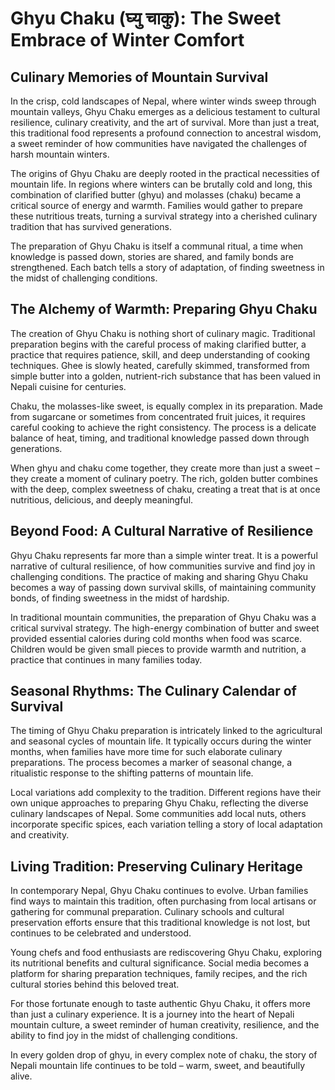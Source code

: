 # Ghyu Chaku (घ्यु चाकु): The Sweet Embrace of Winter Comfort

## Culinary Memories of Mountain Survival

In the crisp, cold landscapes of Nepal, where winter winds sweep through mountain valleys, Ghyu Chaku emerges as a delicious testament to cultural resilience, culinary creativity, and the art of survival. More than just a treat, this traditional food represents a profound connection to ancestral wisdom, a sweet reminder of how communities have navigated the challenges of harsh mountain winters.

The origins of Ghyu Chaku are deeply rooted in the practical necessities of mountain life. In regions where winters can be brutally cold and long, this combination of clarified butter (ghyu) and molasses (chaku) became a critical source of energy and warmth. Families would gather to prepare these nutritious treats, turning a survival strategy into a cherished culinary tradition that has survived generations.

The preparation of Ghyu Chaku is itself a communal ritual, a time when knowledge is passed down, stories are shared, and family bonds are strengthened. Each batch tells a story of adaptation, of finding sweetness in the midst of challenging conditions.

## The Alchemy of Warmth: Preparing Ghyu Chaku

The creation of Ghyu Chaku is nothing short of culinary magic. Traditional preparation begins with the careful process of making clarified butter, a practice that requires patience, skill, and deep understanding of cooking techniques. Ghee is slowly heated, carefully skimmed, transformed from simple butter into a golden, nutrient-rich substance that has been valued in Nepali cuisine for centuries.

Chaku, the molasses-like sweet, is equally complex in its preparation. Made from sugarcane or sometimes from concentrated fruit juices, it requires careful cooking to achieve the right consistency. The process is a delicate balance of heat, timing, and traditional knowledge passed down through generations.

When ghyu and chaku come together, they create more than just a sweet – they create a moment of culinary poetry. The rich, golden butter combines with the deep, complex sweetness of chaku, creating a treat that is at once nutritious, delicious, and deeply meaningful.

## Beyond Food: A Cultural Narrative of Resilience

Ghyu Chaku represents far more than a simple winter treat. It is a powerful narrative of cultural resilience, of how communities survive and find joy in challenging conditions. The practice of making and sharing Ghyu Chaku becomes a way of passing down survival skills, of maintaining community bonds, of finding sweetness in the midst of hardship.

In traditional mountain communities, the preparation of Ghyu Chaku was a critical survival strategy. The high-energy combination of butter and sweet provided essential calories during cold months when food was scarce. Children would be given small pieces to provide warmth and nutrition, a practice that continues in many families today.

## Seasonal Rhythms: The Culinary Calendar of Survival

The timing of Ghyu Chaku preparation is intricately linked to the agricultural and seasonal cycles of mountain life. It typically occurs during the winter months, when families have more time for such elaborate culinary preparations. The process becomes a marker of seasonal change, a ritualistic response to the shifting patterns of mountain life.

Local variations add complexity to the tradition. Different regions have their own unique approaches to preparing Ghyu Chaku, reflecting the diverse culinary landscapes of Nepal. Some communities add local nuts, others incorporate specific spices, each variation telling a story of local adaptation and creativity.

## Living Tradition: Preserving Culinary Heritage

In contemporary Nepal, Ghyu Chaku continues to evolve. Urban families find ways to maintain this tradition, often purchasing from local artisans or gathering for communal preparation. Culinary schools and cultural preservation efforts ensure that this traditional knowledge is not lost, but continues to be celebrated and understood.

Young chefs and food enthusiasts are rediscovering Ghyu Chaku, exploring its nutritional benefits and cultural significance. Social media becomes a platform for sharing preparation techniques, family recipes, and the rich cultural stories behind this beloved treat.

For those fortunate enough to taste authentic Ghyu Chaku, it offers more than just a culinary experience. It is a journey into the heart of Nepali mountain culture, a sweet reminder of human creativity, resilience, and the ability to find joy in the midst of challenging conditions.

In every golden drop of ghyu, in every complex note of chaku, the story of Nepali mountain life continues to be told – warm, sweet, and beautifully alive.